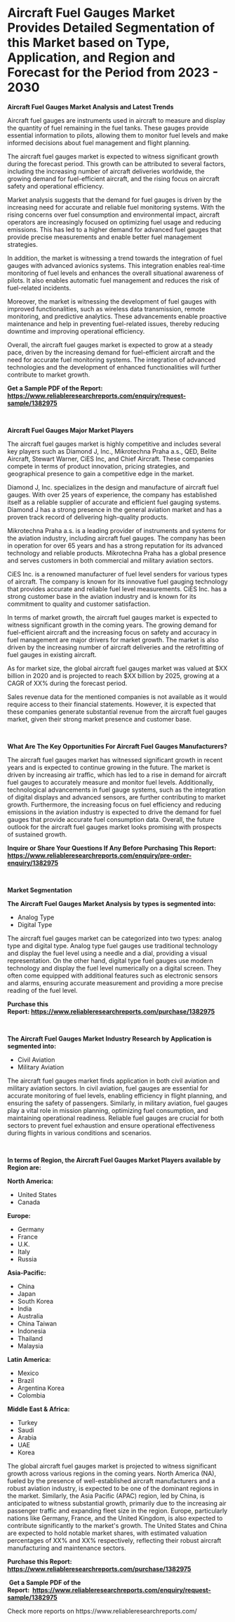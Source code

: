 <p><h1>Aircraft Fuel Gauges Market Provides Detailed Segmentation of this Market based on Type, Application, and Region and Forecast for the Period from 2023 - 2030</h1></p><p><strong>Aircraft Fuel Gauges Market Analysis and Latest Trends</strong></p>
<p><p>Aircraft fuel gauges are instruments used in aircraft to measure and display the quantity of fuel remaining in the fuel tanks. These gauges provide essential information to pilots, allowing them to monitor fuel levels and make informed decisions about fuel management and flight planning.</p><p>The aircraft fuel gauges market is expected to witness significant growth during the forecast period. This growth can be attributed to several factors, including the increasing number of aircraft deliveries worldwide, the growing demand for fuel-efficient aircraft, and the rising focus on aircraft safety and operational efficiency.</p><p>Market analysis suggests that the demand for fuel gauges is driven by the increasing need for accurate and reliable fuel monitoring systems. With the rising concerns over fuel consumption and environmental impact, aircraft operators are increasingly focused on optimizing fuel usage and reducing emissions. This has led to a higher demand for advanced fuel gauges that provide precise measurements and enable better fuel management strategies.</p><p>In addition, the market is witnessing a trend towards the integration of fuel gauges with advanced avionics systems. This integration enables real-time monitoring of fuel levels and enhances the overall situational awareness of pilots. It also enables automatic fuel management and reduces the risk of fuel-related incidents.</p><p>Moreover, the market is witnessing the development of fuel gauges with improved functionalities, such as wireless data transmission, remote monitoring, and predictive analytics. These advancements enable proactive maintenance and help in preventing fuel-related issues, thereby reducing downtime and improving operational efficiency.</p><p>Overall, the aircraft fuel gauges market is expected to grow at a steady pace, driven by the increasing demand for fuel-efficient aircraft and the need for accurate fuel monitoring systems. The integration of advanced technologies and the development of enhanced functionalities will further contribute to market growth.</p></p>
<p><strong>Get a Sample PDF of the Report:&nbsp; <a href="https://www.reliableresearchreports.com/enquiry/request-sample/1382975">https://www.reliableresearchreports.com/enquiry/request-sample/1382975</a></strong></p>
<p>&nbsp;</p>
<p><strong>Aircraft Fuel Gauges Major Market Players</strong></p>
<p><p>The aircraft fuel gauges market is highly competitive and includes several key players such as Diamond J, Inc., Mikrotechna Praha a.s., QED, Belite Aircraft, Stewart Warner, CiES Inc, and Chief Aircraft. These companies compete in terms of product innovation, pricing strategies, and geographical presence to gain a competitive edge in the market.</p><p>Diamond J, Inc. specializes in the design and manufacture of aircraft fuel gauges. With over 25 years of experience, the company has established itself as a reliable supplier of accurate and efficient fuel gauging systems. Diamond J has a strong presence in the general aviation market and has a proven track record of delivering high-quality products.</p><p>Mikrotechna Praha a.s. is a leading provider of instruments and systems for the aviation industry, including aircraft fuel gauges. The company has been in operation for over 65 years and has a strong reputation for its advanced technology and reliable products. Mikrotechna Praha has a global presence and serves customers in both commercial and military aviation sectors.</p><p>CiES Inc. is a renowned manufacturer of fuel level senders for various types of aircraft. The company is known for its innovative fuel gauging technology that provides accurate and reliable fuel level measurements. CiES Inc. has a strong customer base in the aviation industry and is known for its commitment to quality and customer satisfaction.</p><p>In terms of market growth, the aircraft fuel gauges market is expected to witness significant growth in the coming years. The growing demand for fuel-efficient aircraft and the increasing focus on safety and accuracy in fuel management are major drivers for market growth. The market is also driven by the increasing number of aircraft deliveries and the retrofitting of fuel gauges in existing aircraft.</p><p>As for market size, the global aircraft fuel gauges market was valued at $XX billion in 2020 and is projected to reach $XX billion by 2025, growing at a CAGR of XX% during the forecast period.</p><p>Sales revenue data for the mentioned companies is not available as it would require access to their financial statements. However, it is expected that these companies generate substantial revenue from the aircraft fuel gauges market, given their strong market presence and customer base.</p></p>
<p>&nbsp;</p>
<p><strong>What Are The Key Opportunities For Aircraft Fuel Gauges Manufacturers?</strong></p>
<p><p>The aircraft fuel gauges market has witnessed significant growth in recent years and is expected to continue growing in the future. The market is driven by increasing air traffic, which has led to a rise in demand for aircraft fuel gauges to accurately measure and monitor fuel levels. Additionally, technological advancements in fuel gauge systems, such as the integration of digital displays and advanced sensors, are further contributing to market growth. Furthermore, the increasing focus on fuel efficiency and reducing emissions in the aviation industry is expected to drive the demand for fuel gauges that provide accurate fuel consumption data. Overall, the future outlook for the aircraft fuel gauges market looks promising with prospects of sustained growth.</p></p>
<p><strong>Inquire or Share Your Questions If Any Before Purchasing This Report: <a href="https://www.reliableresearchreports.com/enquiry/pre-order-enquiry/1382975">https://www.reliableresearchreports.com/enquiry/pre-order-enquiry/1382975</a></strong></p>
<p>&nbsp;</p>
<p><strong>Market Segmentation</strong></p>
<p><strong>The Aircraft Fuel Gauges Market Analysis by types is segmented into:</strong></p>
<p><ul><li>Analog Type</li><li>Digital Type</li></ul></p>
<p><p>The aircraft fuel gauges market can be categorized into two types: analog type and digital type. Analog type fuel gauges use traditional technology and display the fuel level using a needle and a dial, providing a visual representation. On the other hand, digital type fuel gauges use modern technology and display the fuel level numerically on a digital screen. They often come equipped with additional features such as electronic sensors and alarms, ensuring accurate measurement and providing a more precise reading of the fuel level.</p></p>
<p><strong>Purchase this Report:&nbsp;<a href="https://www.reliableresearchreports.com/purchase/1382975">https://www.reliableresearchreports.com/purchase/1382975</a></strong></p>
<p>&nbsp;</p>
<p><strong>The Aircraft Fuel Gauges Market Industry Research by Application is segmented into:</strong></p>
<p><ul><li>Civil Aviation</li><li>Military Aviation</li></ul></p>
<p><p>The aircraft fuel gauges market finds application in both civil aviation and military aviation sectors. In civil aviation, fuel gauges are essential for accurate monitoring of fuel levels, enabling efficiency in flight planning, and ensuring the safety of passengers. Similarly, in military aviation, fuel gauges play a vital role in mission planning, optimizing fuel consumption, and maintaining operational readiness. Reliable fuel gauges are crucial for both sectors to prevent fuel exhaustion and ensure operational effectiveness during flights in various conditions and scenarios.</p></p>
<p>&nbsp;</p>
<p><strong>In terms of Region, the Aircraft Fuel Gauges Market Players available by Region are:</strong></p>
<p>
    <p> <strong> North America: </strong>
        <ul>
            <li>United States</li>
            <li>Canada</li>
        </ul>
        </p> 
    <p> <strong> Europe: </strong>
        <ul>
            <li>Germany</li>
            <li>France</li>
            <li>U.K.</li>
            <li>Italy</li>
            <li>Russia</li>
        </ul>
        </p> 
    <p> <strong> Asia-Pacific: </strong>
        <ul>
            <li>China</li>
            <li>Japan</li>
            <li>South Korea</li>
            <li>India</li>
            <li>Australia</li>
            <li>China Taiwan</li>
            <li>Indonesia</li>
            <li>Thailand</li>
            <li>Malaysia</li>
        </ul>
        </p> 
    <p> <strong> Latin America: </strong>
        <ul>
            <li>Mexico</li>
            <li>Brazil</li>
            <li>Argentina Korea</li>
            <li>Colombia</li>
        </ul>
        </p> 
    <p> <strong> Middle East & Africa: </strong>
        <ul>
            <li>Turkey</li>
            <li>Saudi</li>
            <li>Arabia</li>
            <li>UAE</li>
            <li>Korea</li>
        </ul>
    </p>
    </p>
<p><p>The global aircraft fuel gauges market is projected to witness significant growth across various regions in the coming years. North America (NA), fueled by the presence of well-established aircraft manufacturers and a robust aviation industry, is expected to be one of the dominant regions in the market. Similarly, the Asia Pacific (APAC) region, led by China, is anticipated to witness substantial growth, primarily due to the increasing air passenger traffic and expanding fleet size in the region. Europe, particularly nations like Germany, France, and the United Kingdom, is also expected to contribute significantly to the market's growth. The United States and China are expected to hold notable market shares, with estimated valuation percentages of XX% and XX% respectively, reflecting their robust aircraft manufacturing and maintenance sectors.</p></p>
<p><strong>Purchase this Report: <a href="https://www.reliableresearchreports.com/purchase/1382975">https://www.reliableresearchreports.com/purchase/1382975</a></strong></p>
<p>&nbsp;<strong>Get a Sample PDF of the Report:&nbsp;&nbsp;<a href="https://www.reliableresearchreports.com/enquiry/request-sample/1382975">https://www.reliableresearchreports.com/enquiry/request-sample/1382975</a></strong></p>
<p><strong></strong></p>
<p>Check more reports on https://www.reliableresearchreports.com/</p>